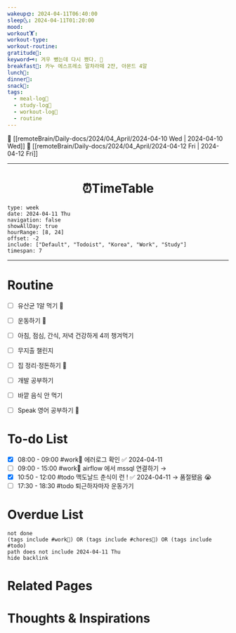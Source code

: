 ```yaml
---
wakeup🌞: 2024-04-11T06:40:00
sleep🌜: 2024-04-11T01:20:00
mood: 
workout🏋️: 
workout-type: 
workout-routine: 
gratitude🙏: 
keyword🗝️: 겨우 뺐는데 다시 쪘다. 🐖
breakfast🍳: 카누 에스프레소 말차라떼 2잔, 아몬드 4알
lunch🍚: 
dinner🥗: 
snack🍬: 
tags:
  - meal-log📝
  - study-log📓
  - workout-log💪
  - routine
---
```


🔺 [[remoteBrain/Daily-docs/2024/04_April/2024-04-10 Wed | 2024-04-10 Wed]]
🔻 [[remoteBrain/Daily-docs/2024/04_April/2024-04-12 Fri | 2024-04-12 Fri]]
___
<h1> <center>⏰TimeTable </center> </h1>

```gEvent
type: week
date: 2024-04-11 Thu
navigation: false
showAllDay: true
hourRange: [8, 24]
offset: -2
include: ["Default", "Todoist", "Korea", "Work", "Study"]
timespan: 7
```

--- 


# Routine 

- [ ] 유산균 1알 먹기 🔼 
- [ ] 운동하기 🔼
- [ ] 아침, 점심, 간식, 저녁 건강하게 4끼 챙겨먹기
- [ ] 무지출 챌린지 
- [ ] 집 정리·정돈하기 🔼
- [ ] 개발 공부하기
- [ ] 바깥 음식 안 먹기 
- [ ] Speak 영어 공부하기 🔼 


# To-do List

- [x] 08:00 - 09:00 #work💼 에러로그 확인 ✅ 2024-04-11
- [ ] 09:00 - 15:00 #work💼 airflow 에서 mssql 연결하기
	→ 
- [x] 10:50 - 12:00 #todo 맥도날드 춘식이 런 ! ✅ 2024-04-11
	→ 품절됐음 😭
- [ ] 17:30 - 18:30 #todo 퇴근하자마자 운동가기
# Overdue List
```tasks
not done
(tags include #work💼) OR (tags include #chores🧺) OR (tags include #todo)
path does not include 2024-04-11 Thu
hide backlink
```

# Related Pages



# Thoughts & Inspirations

